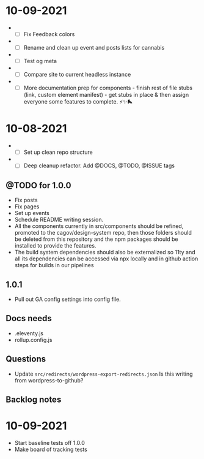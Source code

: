 # 10-09-2021
* - [ ] Fix Feedback colors
* - [ ] Rename and clean up event and posts lists for cannabis
* - [ ] Test og meta
* - [ ] Compare site to current headless instance
* - [ ] More documentation prep for components - finish rest of file stubs (link, custom element manifest) - get stubs in place & then assign everyone some features to complete. ⚡️✨🛼
 
# 10-08-2021
* - [ ] Set up clean repo structure
* - [ ] Deep cleanup refactor. Add @DOCS, @TODO, @ISSUE tags

## @TODO for 1.0.0
* Fix posts
* Fix pages
* Set up events
* Schedule README writing session.
* All the components currently in src/components should be refined, promoted to the cagov/design-system repo, then those folders should be deleted from this repository and the npm packages should be installed to provide the features.
* The build system dependencies should also be externalized so 11ty and all its dependencies can be accessed via npx locally and in github action steps for builds in our pipelines

## 1.0.1
* Pull out GA config settings into config file.

## Docs needs
- .eleventy.js
- rollup.config.js

## Questions
* Update `src/redirects/wordpress-export-redirects.json` Is this writing from wordpress-to-github?

## Backlog notes
# 10-09-2021
* Start baseline tests off 1.0.0
* Make board of tracking tests